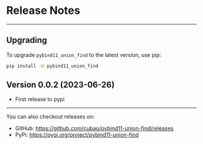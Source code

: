 # Release Notes

---

## Upgrading

To upgrade `pybind11_union_find` to the latest version, use pip:

```bash
pip install -U pybind11_union_find
```
## Version 0.0.2 (2023-06-26)

*   First release to pypi

---

You can also checkout releases on:

-   GitHub: <https://github.com/cubao/pybind11-union-find/releases>
-   PyPi: <https://pypi.org/project/pybind11-union-find>
